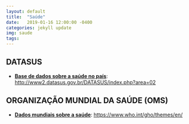 ```yaml
---
layout: default
title:  "Saúde"
date:   2019-01-16 12:00:00 -0400
categories: jekyll update
img: saude
tags:
---
```


## DATASUS

-   **[Base de dados sobre a saúde no país](http://www2.datasus.gov.br/DATASUS/index.php?area=02)**: http://www2.datasus.gov.br/DATASUS/index.php?area=02

## ORGANIZAÇÃO MUNDIAL DA SAÚDE (OMS)

-   **[Dados mundiais sobre a saúde](https://www.who.int/gho/themes/en/)**: https://www.who.int/gho/themes/en/
